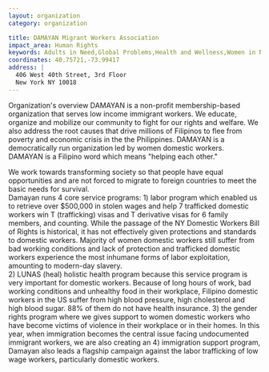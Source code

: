 ```yaml
---
layout: organization
category: organization

title: DAMAYAN Migrant Workers Association
impact_area: Human Rights
keywords: Adults in Need,Global Problems,Health and Wellness,Women in Need
coordinates: 40.75721,-73.99417
address: |
  406 West 40th Street, 3rd Floor
  New York NY 10018
---
```

Organization's overview
DAMAYAN is a non-profit membership-based organization that serves low income immigrant workers.  We educate, organize and mobilize our community to fight for our rights and welfare.  We also address the root causes that drive millions of Filipinos to flee from poverty and economic crisis in the the Philippines.  DAMAYAN is a democratically run organization led by women domestic workers.  DAMAYAN is a Filipino word which means "helping each other."

We work towards transforming society so that people have equal opportunities and are not forced to migrate to foreign countries to meet the basic needs for survival.   
Damayan runs 4 core service programs: 1) labor program which enabled us to retrieve over $500,000 in stolen wages and help 7 trafficked domestic workers win T (trafficking) visas and T derivative visas for 6 family members, and counting. While the passage of the NY Domestic Workers Bill of Rights is historical, it has not effectively given protections and standards to domestic workers. Majority of women domestic workers still suffer from bad working conditions and lack of protection and trafficked domestic workers experience the most inhumane forms of labor exploitation, amounting to modern-day slavery.  
2) LUNAS (heal) holistic health program because this service program is very important for domestic workers. Because of long hours of work, bad working conditions and unhealthy food in their workplace, Filipino domestic workers in the US suffer from high blood pressure, high cholesterol and high blood sugar. 88% of them do not have health insurance. 3)  the gender rights program where we gives support to women domestic workers who have become victims of violence in their workplace or in their homes.  In this year, when immigration becomes the central issue facing undocumented immigrant workers, we are also creating an 4) immigration support program, Damayan also leads a flagship campaign against the labor trafficking of low wage workers, particularly domestic workers. 